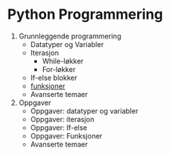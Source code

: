 # Python Programmering


1. Grunnleggende programmering
    - Datatyper og Variabler
    - Iterasjon
        * While-løkker
        * For-løkker
    - If-else blokker
    - [funksjoner](./funksjoner.md)
    - Avanserte temaer
2. Oppgaver
    - Oppgaver: datatyper og variabler
    - Oppgaver: iterasjon
    - Oppgaver: If-else
    - Oppgaver: Funksjoner
    - Avanserte temaer